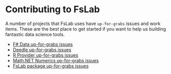 Contributing to FsLab
=====================

A number of projects that FsLab uses have `up-for-grabs` issues and work items. These are the
best place to get started if you want to help us building fantastic data science tools.

 - [F# Data up-for-grabs issues](https://github.com/fsharp/FSharp.Data/labels/up-for-grabs)
 - [Deedle up-for-grabs issues](https://github.com/BlueMountainCapital/Deedle/labels/up-for-grabs)
 - [R Provider up-for-grabs issues](https://github.com/BlueMountainCapital/FSharpRProvider/labels/up-for-grabs)
 - [Math.NET Numerics up-for-grabs issues](https://github.com/mathnet/mathnet-numerics/labels/up-for-grabs)
 - [FsLab package up-for-grabs issues](https://github.com/fslaborg/FsLab/labels/up-for-grabs)
